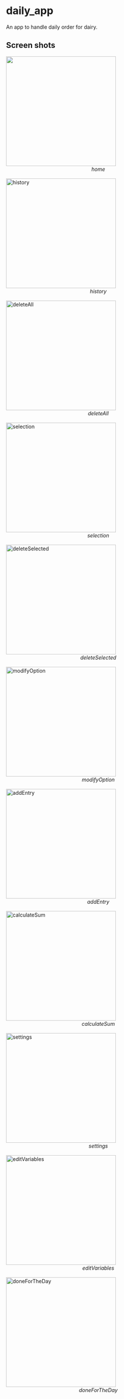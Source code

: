 # daily_app

An app to handle daily order for dairy.

## Screen shots

<img src="ss/home.jpg" width="300" >
<center><em> home </em></center>
<br>
<img src="ss/history.jpg" title="history" width="300" >
<center><em> history </em></center>
<br>
<img src="ss/deleteAll.jpg" title="deleteAll" width="300" >
<center><em> deleteAll </em></center>
<br>
<img src="ss/selection.jpg" title="selection" width="300" >
<center><em> selection </em></center>
<br>
<img src="ss/deleteSel.jpg" title="deleteSelected" width="300" >
<center><em> deleteSelected </em></center>
<br>
<img src="ss/modifyOpt.jpg" title="modifyOption" width="300" >
<center><em> modifyOption </em></center>
<br>
<img src="ss/addEntry.jpg" title="addEntry" width="300" >
<center><em> addEntry </em></center>
<br>
<img src="ss/sum.jpg" title="calculateSum" width="300" >
<center><em> calculateSum </em></center>
<br>
<img src="ss/settings.jpg" title="settings" width="300" >
<center><em> settings </em></center>
<br>
<img src="ss/editVar.jpg" title="editVariables" width="300" >
<center><em> editVariables </em></center>
<br>
<img src="ss/done.jpg" title="doneForTheDay" width="300" >
<center><em> doneForTheDay </em></center>
<br>

